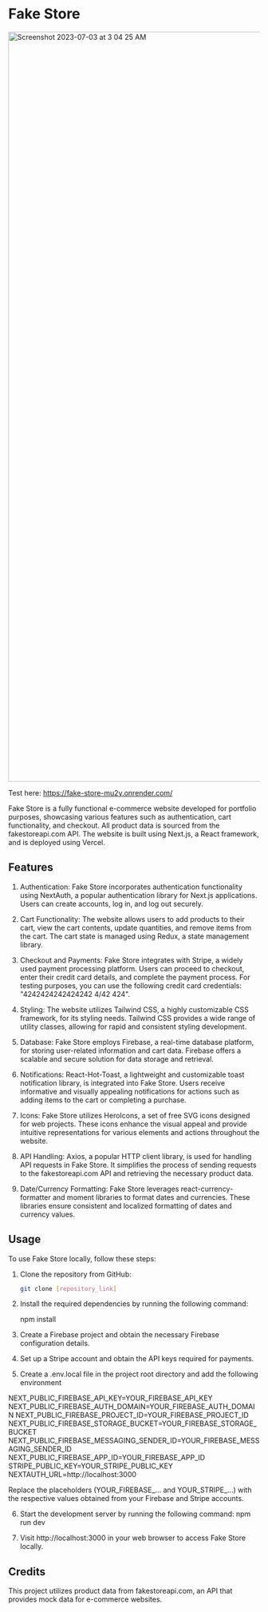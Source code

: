 # Fake Store

<img width="1502" alt="Screenshot 2023-07-03 at 3 04 25 AM" src="https://github.com/ChrisMKocabas/Fakestore-E-commerce/assets/75855099/4df02b73-abcb-4616-aca9-700859105ee5">

Test here: https://fake-store-mu2y.onrender.com/

Fake Store is a fully functional e-commerce website developed for portfolio purposes, showcasing various features such as authentication, cart functionality, and checkout. All product data is sourced from the fakestoreapi.com API. The website is built using Next.js, a React framework, and is deployed using Vercel.

## Features

1. Authentication: Fake Store incorporates authentication functionality using NextAuth, a popular authentication library for Next.js applications. Users can create accounts, log in, and log out securely.

2. Cart Functionality: The website allows users to add products to their cart, view the cart contents, update quantities, and remove items from the cart. The cart state is managed using Redux, a state management library.

3. Checkout and Payments: Fake Store integrates with Stripe, a widely used payment processing platform. Users can proceed to checkout, enter their credit card details, and complete the payment process. For testing purposes, you can use the following credit card credentials: "4242424242424242 4/42 424".

4. Styling: The website utilizes Tailwind CSS, a highly customizable CSS framework, for its styling needs. Tailwind CSS provides a wide range of utility classes, allowing for rapid and consistent styling development.

5. Database: Fake Store employs Firebase, a real-time database platform, for storing user-related information and cart data. Firebase offers a scalable and secure solution for data storage and retrieval.

6. Notifications: React-Hot-Toast, a lightweight and customizable toast notification library, is integrated into Fake Store. Users receive informative and visually appealing notifications for actions such as adding items to the cart or completing a purchase.

7. Icons: Fake Store utilizes HeroIcons, a set of free SVG icons designed for web projects. These icons enhance the visual appeal and provide intuitive representations for various elements and actions throughout the website.

8. API Handling: Axios, a popular HTTP client library, is used for handling API requests in Fake Store. It simplifies the process of sending requests to the fakestoreapi.com API and retrieving the necessary product data.

9. Date/Currency Formatting: Fake Store leverages react-currency-formatter and moment libraries to format dates and currencies. These libraries ensure consistent and localized formatting of dates and currency values.

## Usage

To use Fake Store locally, follow these steps:

1. Clone the repository from GitHub:

   ```bash
   git clone [repository_link]

2. Install the required dependencies by running the following command:

    npm install

3. Create a Firebase project and obtain the necessary Firebase configuration details.

4. Set up a Stripe account and obtain the API keys required for payments.

5. Create a .env.local file in the project root directory and add the following environment 

NEXT_PUBLIC_FIREBASE_API_KEY=YOUR_FIREBASE_API_KEY
NEXT_PUBLIC_FIREBASE_AUTH_DOMAIN=YOUR_FIREBASE_AUTH_DOMAIN
NEXT_PUBLIC_FIREBASE_PROJECT_ID=YOUR_FIREBASE_PROJECT_ID
NEXT_PUBLIC_FIREBASE_STORAGE_BUCKET=YOUR_FIREBASE_STORAGE_BUCKET
NEXT_PUBLIC_FIREBASE_MESSAGING_SENDER_ID=YOUR_FIREBASE_MESSAGING_SENDER_ID
NEXT_PUBLIC_FIREBASE_APP_ID=YOUR_FIREBASE_APP_ID
STRIPE_PUBLIC_KEY=YOUR_STRIPE_PUBLIC_KEY
NEXTAUTH_URL=http://localhost:3000

Replace the placeholders (YOUR_FIREBASE_... and YOUR_STRIPE_...) with the respective values obtained from your Firebase and Stripe accounts.

6. Start the development server by running the following command:
npm run dev

7. Visit http://localhost:3000 in your web browser to access Fake Store locally.

## Credits
This project utilizes product data from fakestoreapi.com, an API that provides mock data for e-commerce websites.
